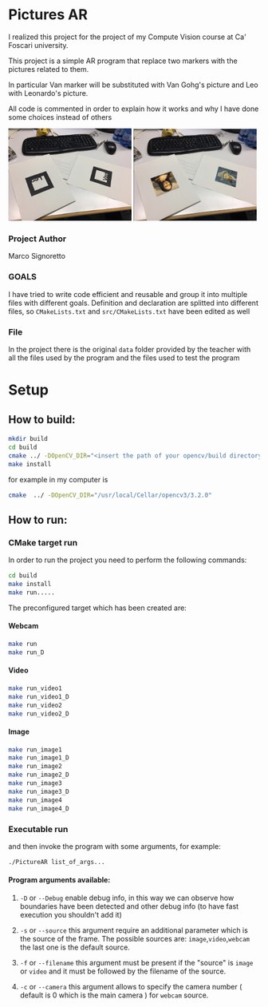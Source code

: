 # Pictures AR #

I realized this project for the project of my Compute Vision course at Ca' Foscari university.

This project is a simple AR program that replace two markers with the pictures related to them.

In particular Van marker will be substituted with Van Gohg's picture and Leo with Leonardo's picture.

All code is commented in order to explain how it works and why I have done some choices instead of others

<img src="data/test1.jpg" width="49%"> <img src="img/test1AR.png" width="49%">

### Project Author ###
Marco Signoretto

### GOALS ###
I have tried to write code efficient and reusable and group it into multiple files with different goals.
Definition and declaration are splitted into different files, so ```CMakeLists.txt``` and ```src/CMakeLists.txt``` have been edited as well 

### File ###
In the project there is the original ```data``` folder provided by the teacher with all the files used by the program and the files used to test the program

# Setup #

## How to build: ##

```sh
mkdir build
cd build
cmake ../ -DOpenCV_DIR="<insert the path of your opencv/build directory>"
make install
```

for example in my computer is 

```sh
cmake  ../ -DOpenCV_DIR="/usr/local/Cellar/opencv3/3.2.0" 
```

## How to run: ##

### CMake target run ###
In order to run the project you need to perform the following commands:
```sh
cd build
make install
make run.....
```
The preconfigured target which has been created are:

#### Webcam ####
```sh
make run
make run_D
```

#### Video ####
```sh
make run_video1
make run_video1_D
make run_video2
make run_video2_D
```

#### Image ####
```sh
make run_image1
make run_image1_D
make run_image2
make run_image2_D
make run_image3
make run_image3_D
make run_image4
make run_image4_D
```

### Executable run ###

and then invoke the program with some arguments, for example:
```sh
./PictureAR list_of_args...
```

#### Program arguments available: ###
1. ```-D``` or ```--Debug``` enable debug info, in this way we can observe how boundaries have been detected and other debug info (to have fast execution you shouldn't add it)

2. ```-s``` or ```--source``` this argument require an additional parameter which is the source of the frame. The possible sources are: ```image```,```video```,```webcam``` the last one is the default source.

3. ```-f``` or ```--filename``` this argument must be present if the "source" is  ```image``` or ```video``` and it must be followed by the filename of the source.

4. ```-c``` or ```--camera``` this argument allows to specify the camera number ( default is 0 which is the main camera ) for ```webcam``` source.

